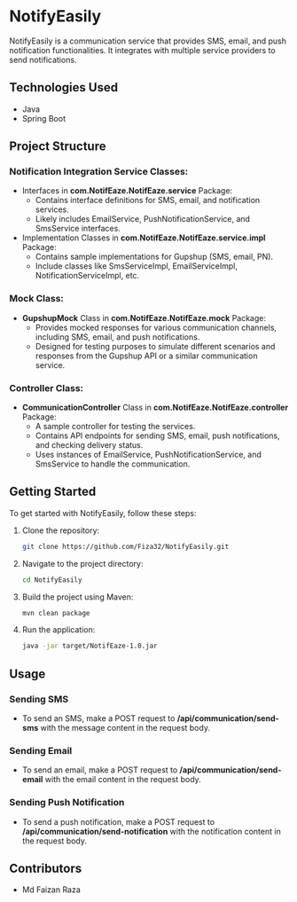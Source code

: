 # NotifyEasily

NotifyEasily is a communication service that provides SMS, email, and push notification functionalities. It integrates with multiple service providers to send notifications.

## Technologies Used
- Java
- Spring Boot

## Project Structure
### Notification Integration Service Classes:
- Interfaces in **com.NotifEaze.NotifEaze.service** Package:
  - Contains interface definitions for SMS, email, and notification services.
  - Likely includes EmailService, PushNotificationService, and SmsService interfaces.
- Implementation Classes in **com.NotifEaze.NotifEaze.service.impl** Package:
  - Contains sample implementations for Gupshup (SMS, email, PN).
  - Include classes like SmsServiceImpl, EmailServiceImpl, NotificationServiceImpl, etc.

### Mock Class:
- **GupshupMock** Class in **com.NotifEaze.NotifEaze.mock** Package:
  - Provides mocked responses for various communication channels, including SMS, email, and push notifications.
  - Designed for testing purposes to simulate different scenarios and responses from the Gupshup API or a similar communication service.

### Controller Class:
- **CommunicationController** Class in **com.NotifEaze.NotifEaze.controller** Package:
  - A sample controller for testing the services.
  - Contains API endpoints for sending SMS, email, push notifications, and checking delivery status.
  - Uses instances of EmailService, PushNotificationService, and SmsService to handle the communication.

## Getting Started
To get started with NotifyEasily, follow these steps:

1. Clone the repository:
   ```bash
   git clone https://github.com/Fiza32/NotifyEasily.git
   ```
2. Navigate to the project directory:
   ```bash
   cd NotifyEasily
   ```
3. Build the project using Maven:
   ```bash
   mvn clean package
   ```
4. Run the application:
   ```bash
   java -jar target/NotifEaze-1.0.jar
   ```

## Usage
### Sending SMS
- To send an SMS, make a POST request to **/api/communication/send-sms** with the message content in the request body.

### Sending Email
- To send an email, make a POST request to **/api/communication/send-email** with the email content in the request body.

### Sending Push Notification
- To send a push notification, make a POST request to **/api/communication/send-notification** with the notification content in the request body.

## Contributors
- Md Faizan Raza


